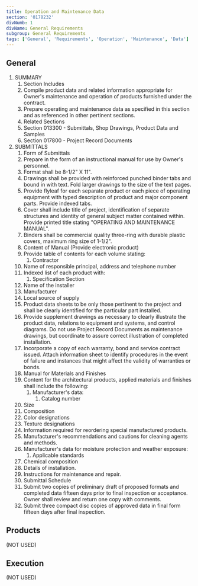 ```yaml
---
title: Operation and Maintenance Data
section: '0178232'
divNumb: 1
divName: General Requirements
subgroup: General Requirements
tags: ['General', 'Requirements', 'Operation', 'Maintenance', 'Data']
---
```


## General

1. SUMMARY
   1. Section Includes
   1. Compile product data and related information appropriate for Owner's maintenance and operation of products furnished under the contract.
   1. Prepare operating and maintenance data as specified in this section and as referenced in other pertinent sections.
   1. Related Sections
   1. Section 013300 - Submittals, Shop Drawings, Product Data and Samples
   1. Section 017800 - Project Record Documents
1. SUBMITTALS
   1. Form of Submittals
   1. Prepare in the form of an instructional manual for use by Owner's personnel.
   1. Format shall be 8-1/2" X 11".
   1. Drawings shall be provided with reinforced punched binder tabs and bound in with text. Fold larger drawings to the size of the text pages.
   1. Provide flyleaf for each separate product or each piece of operating equipment with typed description of product and major component parts. Provide indexed tabs.
   1. Cover shall include title of project, identification of separate structures and identity of general subject matter contained within. Provide printed title stating "OPERATING AND MAINTENANCE MANUAL".
   1. Binders shall be commercial quality three-ring with durable plastic covers, maximum ring size of 1-1/2".
   1. Content of Manual (Provide electronic product)
   1. Provide table of contents for each volume stating:
      1. Contractor
   1. Name of responsible principal, address and telephone number
   1. Indexed list of each product with:
      1. Specification Section
   1. Name of the installer
   1. Manufacturer
   1. Local source of supply
   1. Product data sheets to be only those pertinent to the project and shall be clearly identified for the particular part installed.
   1. Provide supplement drawings as necessary to clearly illustrate the product data, relations to equipment and systems, and control diagrams. Do not use Project Record Documents as maintenance drawings, but coordinate to assure correct illustration of completed installation.
   1. Incorporate a copy of each warranty, bond and service contract issued. Attach information sheet to identify procedures in the event of failure and instances that might affect the validity of warranties or bonds.
   1. Manual for Materials and Finishes
   1. Content for the architectural products, applied materials and finishes shall include the following:
      1. Manufacturer's data:
         1. Catalog number
   1. Size
   1. Composition
   1. Color designations
   1. Texture designations
   1. Information required for reordering special manufactured products.
   1. Manufacturer's recommendations and cautions for cleaning agents and methods.
   1. Manufacturer's data for moisture protection and weather exposure:
      1. Applicable standards
   1. Chemical composition
   1. Details of installation.
   1. Instructions for maintenance and repair.
   1. Submittal Schedule
   1. Submit two copies of preliminary draft of proposed formats and completed data fifteen days prior to final inspection or acceptance. Owner shall review and return one copy with comments.
   1. Submit three compact disc copies of approved data in final form fifteen days after final inspection.

## Products

(NOT USED)

## Execution

(NOT USED)
